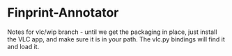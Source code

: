 # Finprint-Annotator

Notes for vlc/wip branch - until we get the packaging in place, just install the VLC app,
and make sure it is in your path. The vlc.py bindings will find it and load it.
